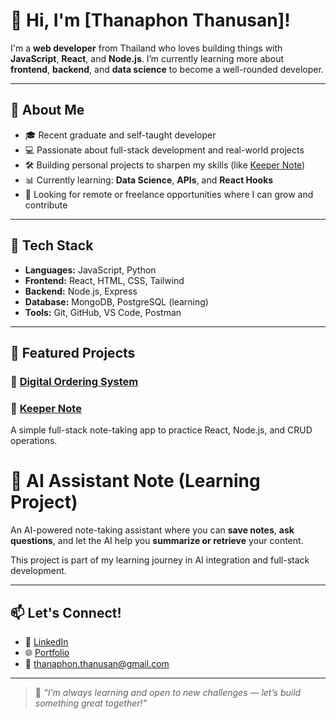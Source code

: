 # 👋 Hi, I'm [Thanaphon Thanusan]!

I'm a **web developer** from Thailand who loves building things with **JavaScript**, **React**, and **Node.js**. I’m currently learning more about **frontend**, **backend**, and **data science** to become a well-rounded developer.

---

## 🚀 About Me

- 🎓 Recent graduate and self-taught developer
- 💻 Passionate about full-stack development and real-world projects
- 🛠️ Building personal projects to sharpen my skills (like [Keeper Note](https://github.com/thanaphon0737/Keeper_frontend))
- 📊 Currently learning: **Data Science**, **APIs**, and **React Hooks**
- 🤝 Looking for remote or freelance opportunities where I can grow and contribute

---

## 🔧 Tech Stack

- **Languages:** JavaScript, Python
- **Frontend:** React, HTML, CSS, Tailwind
- **Backend:** Node.js, Express
- **Database:** MongoDB, PostgreSQL (learning)
- **Tools:** Git, GitHub, VS Code, Postman

---

## 📂 Featured Projects
### 📝 [Digital Ordering System](https://github.com/thanaphon0737/Qr_system_vue_only)
### 📝 [Keeper Note](https://github.com/thanaphon0737/Keeper_frontend)
A simple full-stack note-taking app to practice React, Node.js, and CRUD operations.

# 🤖 AI Assistant Note (Learning Project)

An AI-powered note-taking assistant where you can **save notes**, **ask questions**, and let the AI help you **summarize or retrieve** your content.

This project is part of my learning journey in AI integration and full-stack development.

---
## 📫 Let's Connect!

- 🔗 [LinkedIn](https://www.linkedin.com/in/thanaphon-thanusan-4b6469202/)
- 🌐 [Portfolio](https://my-portfolio-six-delta-72.vercel.app/)
- 📧 thanaphon.thanusan@gmail.com

---

> 🌱 *“I'm always learning and open to new challenges — let’s build something great together!”*

